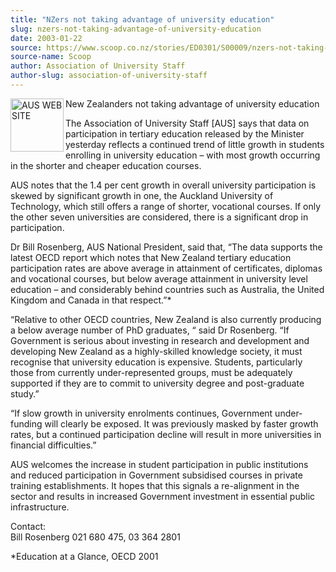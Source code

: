 ```yaml
---
title: "NZers not taking advantage of university education"
slug: nzers-not-taking-advantage-of-university-education
date: 2003-01-22
source: https://www.scoop.co.nz/stories/ED0301/S00009/nzers-not-taking-advantage-of-university-education.htm
source-name: Scoop
author: Association of University Staff
author-slug: association-of-university-staff
---
```


<p><img align="left" width="85" height="85" src="http://www.aus.ac.nz/pictures/logo.gif" alt="AUS WEB SITE" border="0">New Zealanders not taking
advantage of university education</p>

<p>The Association of
University Staff [AUS] says that data on participation in
tertiary education released by the Minister yesterday
reflects a continued trend of little growth in students
enrolling in university education – with most growth
occurring in the shorter and cheaper education
courses.</p>

<p>AUS notes that the 1.4 per cent growth in overall
university participation is skewed by significant growth in
one, the Auckland University of Technology, which still
offers a range of shorter, vocational courses. If only the
other seven universities are considered, there is a
significant drop in participation.</p>

<p>Dr Bill Rosenberg, AUS
National President, said that, “The data supports the latest
OECD report which notes that New Zealand tertiary education
participation rates are above average in attainment of
certificates, diplomas and vocational courses, but below
average attainment in university level education – and
considerably behind countries such as Australia, the United
Kingdom and Canada in that respect.”*</p>

<p>“Relative to other
OECD countries, New Zealand is also currently producing a
below average number of PhD graduates, “ said Dr Rosenberg. 
“If Government is serious about investing in research and
development and developing New Zealand as a highly-skilled
knowledge society, it must recognise that university
education is expensive. Students, particularly those from
currently under-represented groups, must be adequately
supported if they are to commit to university degree and
post-graduate study.”<p>
<p>“If slow growth in university
enrolments continues, Government under-funding will clearly
be exposed. It was previously masked by faster growth rates,
but a continued participation decline will result in more
universities in financial difficulties.”</p>

<p>AUS welcomes the
increase in student participation in public institutions and
reduced participation in Government subsidised courses in
private training establishments. It hopes that this signals
a re-alignment in the sector and results in increased
Government investment in essential public
infrastructure.</p>

<p>Contact:<br>Bill Rosenberg 021 680 475, 03
364 2801</p>

<p>*Education at a Glance, OECD
2001</p>

<p></p>




<!--


